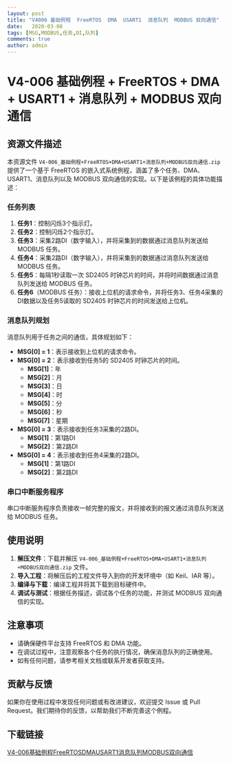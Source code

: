 ```yaml
---
layout: post
title: "V4006 基础例程  FreeRTOS  DMA  USART1  消息队列  MODBUS 双向通信"
date:   2020-03-08
tags: [MSG,MODBUS,任务,DI,队列]
comments: true
author: admin
---
```

# V4-006 基础例程 + FreeRTOS + DMA + USART1 + 消息队列 + MODBUS 双向通信

## 资源文件描述

本资源文件 `V4-006_基础例程+FreeRTOS+DMA+USART1+消息队列+MODBUS双向通信.zip` 提供了一个基于 FreeRTOS 的嵌入式系统例程，涵盖了多个任务、DMA、USART1、消息队列以及 MODBUS 双向通信的实现。以下是该例程的具体功能描述：

### 任务列表

1. **任务1**：控制闪烁3个指示灯。
2. **任务2**：控制闪烁2个指示灯。
3. **任务3**：采集2路DI（数字输入），并将采集到的数据通过消息队列发送给 MODBUS 任务。
4. **任务4**：采集2路DI（数字输入），并将采集到的数据通过消息队列发送给 MODBUS 任务。
5. **任务5**：每隔1秒读取一次 SD2405 时钟芯片的时间，并将时间数据通过消息队列发送给 MODBUS 任务。
6. **任务6**（MODBUS 任务）：接收上位机的请求命令，并将任务3、任务4采集的DI数据以及任务5读取的 SD2405 时钟芯片的时间发送给上位机。

### 消息队列规划

消息队列用于任务之间的通信，具体规划如下：

- **MSG[0] = 1**：表示接收到上位机的请求命令。
- **MSG[0] = 2**：表示接收到任务5的 SD2405 时钟芯片的时间。
  - **MSG[1]**：年
  - **MSG[2]**：月
  - **MSG[3]**：日
  - **MSG[4]**：时
  - **MSG[5]**：分
  - **MSG[6]**：秒
  - **MSG[7]**：星期
- **MSG[0] = 3**：表示接收到任务3采集的2路DI。
  - **MSG[1]**：第1路DI
  - **MSG[2]**：第2路DI
- **MSG[0] = 4**：表示接收到任务4采集的2路DI。
  - **MSG[1]**：第1路DI
  - **MSG[2]**：第2路DI

### 串口中断服务程序

串口中断服务程序负责接收一帧完整的报文，并将接收到的报文通过消息队列发送给 MODBUS 任务。

## 使用说明

1. **解压文件**：下载并解压 `V4-006_基础例程+FreeRTOS+DMA+USART1+消息队列+MODBUS双向通信.zip` 文件。
2. **导入工程**：将解压后的工程文件导入到你的开发环境中（如 Keil、IAR 等）。
3. **编译与下载**：编译工程并将其下载到目标硬件中。
4. **调试与测试**：根据任务描述，调试各个任务的功能，并测试 MODBUS 双向通信的实现。

## 注意事项

- 请确保硬件平台支持 FreeRTOS 和 DMA 功能。
- 在调试过程中，注意观察各个任务的执行情况，确保消息队列的正确使用。
- 如有任何问题，请参考相关文档或联系开发者获取支持。

## 贡献与反馈

如果你在使用过程中发现任何问题或有改进建议，欢迎提交 Issue 或 Pull Request。我们期待你的反馈，以帮助我们不断完善这个例程。

## 下载链接

[V4-006基础例程FreeRTOSDMAUSART1消息队列MODBUS双向通信](https://pan.quark.cn/s/49d82df3d762)